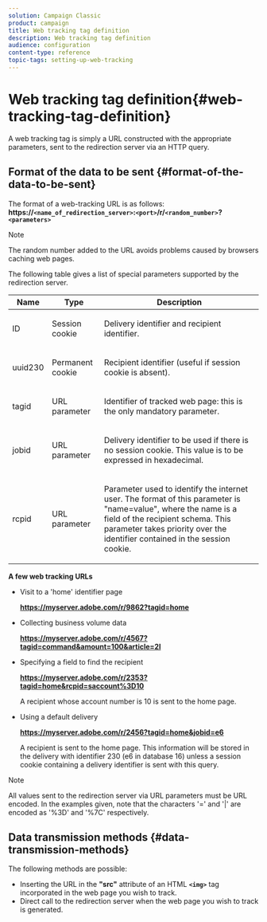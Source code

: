 ```yaml
---
solution: Campaign Classic
product: campaign
title: Web tracking tag definition
description: Web tracking tag definition
audience: configuration
content-type: reference
topic-tags: setting-up-web-tracking
---
```


# Web tracking tag definition{#web-tracking-tag-definition}

A web tracking tag is simply a URL constructed with the appropriate parameters, sent to the redirection server via an HTTP query.

## Format of the data to be sent {#format-of-the-data-to-be-sent}

The format of a web-tracking URL is as follows: **https://`<name_of_redirection_server>`:`<port>`/r/`<random_number>`?`<parameters>`**

>[!NOTE]
>
>The random number added to the URL avoids problems caused by browsers caching web pages.

The following table gives a list of special parameters supported by the redirection server.

<table>
                     <thead>
                        <tr>
                           <th>Name</th>
                           <th>Type</th>
                           <th>Description</th> 
                        </tr> 
                     </thead>
                     <tbody>
                        <tr>
                           <td>
                              <p>ID</p> 
                           </td>
                           <td>
                              <p>Session cookie</p> 
                           </td>
                           <td>
                              <p>Delivery identifier and recipient identifier.</p> 
                           </td> 
                        </tr>
                        <tr>
                           <td>
                              <p>uuid230</p> 
                           </td>
                           <td>
                              <p>Permanent cookie</p> 
                           </td>
                           <td>
                              <p>Recipient identifier (useful if session cookie is absent).</p> 
                           </td> 
                        </tr>
                        <tr>
                           <td>
                              <p>tagid</p> 
                           </td>
                           <td>
                              <p>URL parameter</p> 
                           </td>
                           <td>
                              <p>Identifier of tracked web page: this is the only mandatory parameter.</p> 
                           </td> 
                        </tr>
                        <tr>
                           <td>
                              <p>jobid</p> 
                           </td>
                           <td>
                              <p>URL parameter</p> 
                           </td>
                           <td>
                              <p>Delivery identifier to be used if there is no session cookie. This value is to be
                                 expressed in hexadecimal.
                              </p> 
                           </td> 
                        </tr>
                        <tr>
                           <td>
                              <p>rcpid</p> 
                           </td>
                           <td>
                              <p>URL parameter</p> 
                           </td>
                           <td>
                              <p>Parameter used to identify the internet user. The format of this parameter is "name=value",
                                 where the name is a field of the recipient schema. This parameter takes priority over
                                 the identifier contained in the session cookie.
                              </p> 
                           </td> 
                        </tr> 
                     </tbody>  
                  </table>

**A few web tracking URLs**

* Visit to a 'home' identifier page

  **https://myserver.adobe.com/r/9862?tagid=home**

* Collecting business volume data

  **https://myserver.adobe.com/r/4567?tagid=command&amount=100&article=2l**

* Specifying a field to find the recipient

  **https://myserver.adobe.com/r/2353?tagid=home&rcpid=saccount%3D10**

  A recipient whose account number is 10 is sent to the home page.

* Using a default delivery

  **https://myserver.adobe.com/r/2456?tagid=home&jobid=e6**

  A recipient is sent to the home page. This information will be stored in the delivery with identifier 230 (e6 in database 16) unless a session cookie containing a delivery identifier is sent with this query.

>[!NOTE]
>
>All values sent to the redirection server via URL parameters must be URL encoded. In the examples given, note that the characters '=' and '|' are encoded as '%3D' and '%7C' respectively.

## Data transmission methods {#data-transmission-methods}

The following methods are possible:

* Inserting the URL in the **"src"** attribute of an HTML **`<img>`** tag incorporated in the web page you wish to track.
* Direct call to the redirection server when the web page you wish to track is generated.

